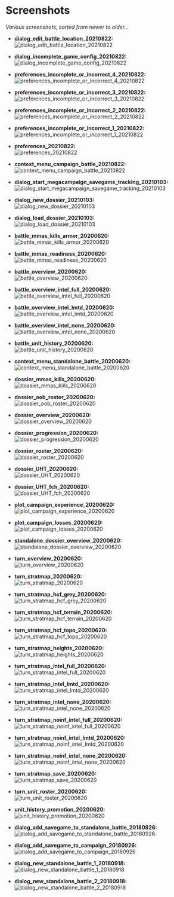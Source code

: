 # Screenshots
_Various screenshots, sorted from newer to older..._

* **dialog_edit_battle_location_20210822:**  
![dialog_edit_battle_location_20210822](dialog_edit_battle_location_20210822.png?raw=true "dialog_edit_battle_location_20210822")

* **dialog_incomplete_game_config_20210822:**  
![dialog_incomplete_game_config_20210822](dialog_incomplete_game_config_20210822.png?raw=true "dialog_incomplete_game_config_20210822")

* **preferences_incomplete_or_incorrect_4_20210822:**  
![preferences_incomplete_or_incorrect_4_20210822](preferences_incomplete_or_incorrect_4_20210822.png?raw=true "preferences_incomplete_or_incorrect_4_20210822")

* **preferences_incomplete_or_incorrect_3_20210822:**  
![preferences_incomplete_or_incorrect_3_20210822](preferences_incomplete_or_incorrect_3_20210822.png?raw=true "preferences_incomplete_or_incorrect_3_20210822")

* **preferences_incomplete_or_incorrect_2_20210822:**  
![preferences_incomplete_or_incorrect_2_20210822](preferences_incomplete_or_incorrect_2_20210822.png?raw=true "preferences_incomplete_or_incorrect_2_20210822")

* **preferences_incomplete_or_incorrect_1_20210822:**  
![preferences_incomplete_or_incorrect_1_20210822](preferences_incomplete_or_incorrect_1_20210822.png?raw=true "preferences_incomplete_or_incorrect_1_20210822")

* **preferences_20210822:**  
![preferences_20210822](preferences_20210822.png?raw=true "preferences_20210822")

* **context_menu_campaign_battle_20210822:**  
![context_menu_campaign_battle_20210822](context_menu_campaign_battle_20210822.png?raw=true "context_menu_campaign_battle_20210822")

* **dialog_start_megacampaign_savegame_tracking_20210103:**  
![dialog_start_megacampaign_savegame_tracking_20210103](dialog_start_megacampaign_savegame_tracking_20210103.png?raw=true "dialog_start_megacampaign_savegame_tracking_20210103")

* **dialog_new_dossier_20210103:**  
![dialog_new_dossier_20210103](dialog_new_dossier_20210103.png?raw=true "dialog_new_dossier_20210103")

* **dialog_load_dossier_20210103:**  
![dialog_load_dossier_20210103](dialog_load_dossier_20210103.png?raw=true "dialog_load_dossier_20210103")

* **battle_mmas_kills_armor_20200620:**  
![battle_mmas_kills_armor_20200620](battle_mmas_kills_armor_20200620.png?raw=true "battle_mmas_kills_armor_20200620")

* **battle_mmas_readiness_20200620:**  
![battle_mmas_readiness_20200620](battle_mmas_readiness_20200620.png?raw=true "battle_mmas_readiness_20200620")

* **battle_overview_20200620:**  
![battle_overview_20200620](battle_overview_20200620.png?raw=true "battle_overview_20200620")

* **battle_overview_intel_full_20200620:**  
![battle_overview_intel_full_20200620](battle_overview_intel_full_20200620.png?raw=true "battle_overview_intel_full_20200620")

* **battle_overview_intel_lmtd_20200620:**  
![battle_overview_intel_lmtd_20200620](battle_overview_intel_lmtd_20200620.png?raw=true "battle_overview_intel_lmtd_20200620")

* **battle_overview_intel_none_20200620:**  
![battle_overview_intel_none_20200620](battle_overview_intel_none_20200620.png?raw=true "battle_overview_intel_none_20200620")

* **battle_unit_history_20200620:**  
![battle_unit_history_20200620](battle_unit_history_20200620.png?raw=true "battle_unit_history_20200620")

* **context_menu_standalone_battle_20200620:**  
![context_menu_standalone_battle_20200620](context_menu_standalone_battle_20200620.png?raw=true "context_menu_standalone_battle_20200620")

* **dossier_mmas_kills_20200620:**  
![dossier_mmas_kills_20200620](dossier_mmas_kills_20200620.png?raw=true "dossier_mmas_kills_20200620")

* **dossier_oob_roster_20200620:**  
![dossier_oob_roster_20200620](dossier_oob_roster_20200620.png?raw=true "dossier_oob_roster_20200620")

* **dossier_overview_20200620:**  
![dossier_overview_20200620](dossier_overview_20200620.png?raw=true "dossier_overview_20200620")

* **dossier_progression_20200620:**  
![dossier_progression_20200620](dossier_progression_20200620.png?raw=true "dossier_progression_20200620")

* **dossier_roster_20200620:**  
![dossier_roster_20200620](dossier_roster_20200620.png?raw=true "dossier_roster_20200620")

* **dossier_UHT_20200620:**  
![dossier_UHT_20200620](dossier_UHT_20200620.png?raw=true "dossier_UHT_20200620")

* **dossier_UHT_fch_20200620:**  
![dossier_UHT_fch_20200620](dossier_UHT_fch_20200620.png?raw=true "dossier_UHT_fch_20200620")

* **plot_campaign_experience_20200620:**  
![plot_campaign_experience_20200620](plot_campaign_experience_20200620.png?raw=true "plot_campaign_experience_20200620")

* **plot_campaign_losses_20200620:**  
![plot_campaign_losses_20200620](plot_campaign_losses_20200620.png?raw=true "plot_campaign_losses_20200620")

* **standalone_dossier_overview_20200620:**  
![standalone_dossier_overview_20200620](standalone_dossier_overview_20200620.png?raw=true "standalone_dossier_overview_20200620")

* **turn_overview_20200620:**  
![turn_overview_20200620](turn_overview_20200620.png?raw=true "turn_overview_20200620")

* **turn_stratmap_20200620:**  
![turn_stratmap_20200620](turn_stratmap_20200620.png?raw=true "turn_stratmap_20200620")

* **turn_stratmap_hcf_grey_20200620:**  
![turn_stratmap_hcf_grey_20200620](turn_stratmap_hcf_grey_20200620.png?raw=true "turn_stratmap_hcf_grey_20200620")

* **turn_stratmap_hcf_terrain_20200620:**  
![turn_stratmap_hcf_terrain_20200620](turn_stratmap_hcf_terrain_20200620.png?raw=true "turn_stratmap_hcf_terrain_20200620")

* **turn_stratmap_hcf_topo_20200620:**  
![turn_stratmap_hcf_topo_20200620](turn_stratmap_hcf_topo_20200620.png?raw=true "turn_stratmap_hcf_topo_20200620")

* **turn_stratmap_heights_20200620:**  
![turn_stratmap_heights_20200620](turn_stratmap_heights_20200620.png?raw=true "turn_stratmap_heights_20200620")

* **turn_stratmap_intel_full_20200620:**  
![turn_stratmap_intel_full_20200620](turn_stratmap_intel_full_20200620.png?raw=true "turn_stratmap_intel_full_20200620")

* **turn_stratmap_intel_lmtd_20200620:**  
![turn_stratmap_intel_lmtd_20200620](turn_stratmap_intel_lmtd_20200620.png?raw=true "turn_stratmap_intel_lmtd_20200620")

* **turn_stratmap_intel_none_20200620:**  
![turn_stratmap_intel_none_20200620](turn_stratmap_intel_none_20200620.png?raw=true "turn_stratmap_intel_none_20200620")

* **turn_stratmap_noinf_intel_full_20200620:**  
![turn_stratmap_noinf_intel_full_20200620](turn_stratmap_noinf_intel_full_20200620.png?raw=true "turn_stratmap_noinf_intel_full_20200620")

* **turn_stratmap_noinf_intel_lmtd_20200620:**  
![turn_stratmap_noinf_intel_lmtd_20200620](turn_stratmap_noinf_intel_lmtd_20200620.png?raw=true "turn_stratmap_noinf_intel_lmtd_20200620")

* **turn_stratmap_noinf_intel_none_20200620:**  
![turn_stratmap_noinf_intel_none_20200620](turn_stratmap_noinf_intel_none_20200620.png?raw=true "turn_stratmap_noinf_intel_none_20200620")

* **turn_stratmap_save_20200620:**  
![turn_stratmap_save_20200620](turn_stratmap_save_20200620.png?raw=true "turn_stratmap_save_20200620")

* **turn_unit_roster_20200620:**  
![turn_unit_roster_20200620](turn_unit_roster_20200620.png?raw=true "turn_unit_roster_20200620")

* **unit_history_promotion_20200620:**  
![unit_history_promotion_20200620](unit_history_promotion_20200620.png?raw=true "unit_history_promotion_20200620")

* **dialog_add_savegame_to_standalone_battle_20180926:**  
![dialog_add_savegame_to_standalone_battle_20180926](dialog_add_savegame_to_standalone_battle_20180926.png?raw=true "dialog_add_savegame_to_standalone_battle_20180926")

* **dialog_add_savegame_to_campaign_20180926:**  
![dialog_add_savegame_to_campaign_20180926](dialog_add_savegame_to_campaign_20180926.png?raw=true "dialog_add_savegame_to_campaign_20180926")

* **dialog_new_standalone_battle_1_20180918:**  
![dialog_new_standalone_battle_1_20180918](dialog_new_standalone_battle_1_20180918.png?raw=true "dialog_new_standalone_battle_1_20180918")

* **dialog_new_standalone_battle_2_20180918:**  
![dialog_new_standalone_battle_2_20180918](dialog_new_standalone_battle_2_20180918.png?raw=true "dialog_new_standalone_battle_2_20180918")

